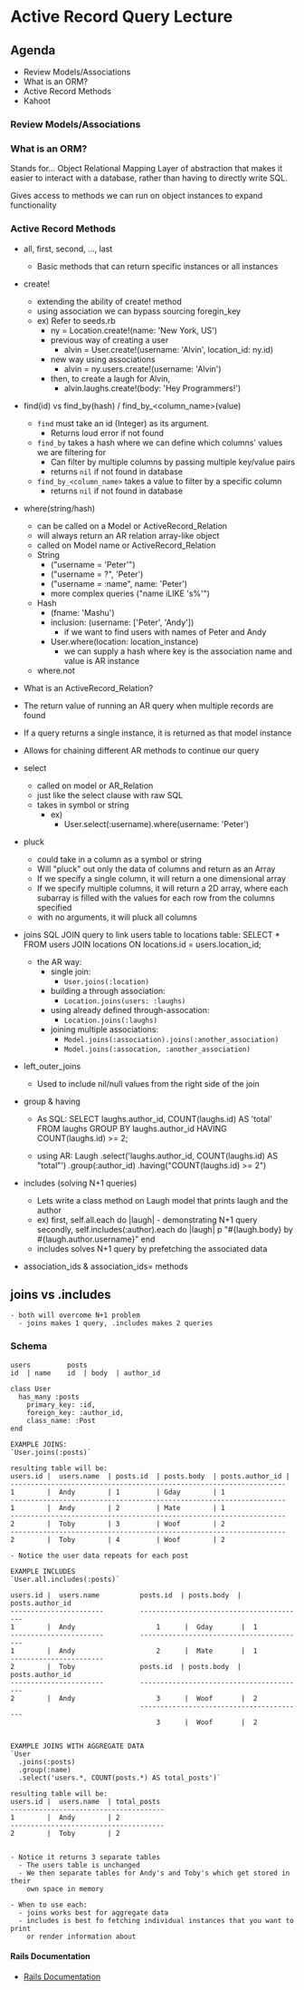 # Active Record Query Lecture

## Agenda
- Review Models/Associations
- What is an ORM?
- Active Record Methods
- Kahoot

### Review Models/Associations

### What is an ORM?
Stands for... Object Relational Mapping
Layer of abstraction that makes it easier to interact with a database,
rather than having to directly write SQL.

Gives access to methods we can run on object instances to expand functionality

### Active Record Methods
  - all, first, second, ..., last
    - Basic methods that can return specific instances or all instances

  - create!
      - extending the ability of create! method
      - using association we can bypass sourcing foregin_key
      - ex) Refer to seeds.rb
        - ny = Location.create!(name: 'New York, US')
        - previous way of creating a user
          - alvin = User.create!(username: 'Alvin', location_id: ny.id)
        - new way using associations
          - alvin = ny.users.create!(username: 'Alvin')
        - then, to create a laugh for Alvin,
          - alvin.laughs.create!(body: 'Hey Programmers!')

  - find(id) vs find_by(hash) / find_by_<column_name>(value)
    - `find` must take an id (Integer) as its argument. 
      - Returns loud error if not found
    - `find_by` takes a hash where we can define which columns' values we are filtering for
      - Can filter by multiple columns by passing multiple key/value pairs
      - returns `nil` if not found in database
    - `find_by_<column_name>` takes a value to filter by a specific column
      - returns `nil` if not found in database

  - where(string/hash)
    - can be called on a Model or ActiveRecord_Relation
    - will always return an AR relation array-like object
    - called on Model name or ActiveRecord_Relation
    - String
      - ("username = 'Peter'")
      - ("username = ?", 'Peter')
      - ("username = :name", name: 'Peter')
      - more complex queries ("name iLIKE 's%'")
    - Hash
      - (fname: 'Mashu')
      - inclusion: (username: ['Peter', 'Andy'])
        - if we want to find users with names of Peter and Andy
      - User.where(location: location_instance)
        - we can supply a hash where key is the association name and value is AR instance
    - where.not

  
  - What is an ActiveRecord_Relation?
   - The return value of running an AR query when multiple records are found
   - If a query returns a single instance, it is returned as that model instance
   - Allows for chaining different AR methods to continue our query

  - select
    - called on model or AR_Relation
    - just like the select clause with raw SQL
    - takes in symbol or string
      - ex)
        - User.select(:username).where(username: 'Peter')  

  - pluck
    - could take in a column as a symbol or string
    - Will "pluck" out only the data of columns and return as an Array
    - If we specify a single column, it will return a one dimensional array
    - If we specify multiple columns, it will return a 2D array, where each 
      subarray is filled with the values for each row from the columns specified
    - with no arguments, it will pluck all columns
  
  - joins
    SQL JOIN query to link users table to locations table:
      SELECT
        *
      FROM
        users
      JOIN
        locations ON locations.id = users.location_id;
    
    - the AR way:
      - single join:
        - `User.joins(:location)`
      - building a through association:
        - `Location.joins(users: :laughs)`
      - using already defined through-assocation: 
        - `Location.joins(:laughs)`
      - joining multiple associations:
        - `Model.joins(:association).joins(:another_association)`
        - `Model.joins(:assocation, :another_association)`

  - left_outer_joins
    - Used to include nil/null values from the right side of the join


  - group & having
    - As SQL:
      SELECT
        laughs.author_id, COUNT(laughs.id) AS 'total'
      FROM
        laughs
      GROUP BY
        laughs.author_id
      HAVING
        COUNT(laughs.id) >= 2;

    - using AR:
      Laugh
        .select('laughs.author_id,  COUNT(laughs.id) AS "total"')
        .group(:author_id)
        .having("COUNT(laughs.id) >= 2")

  - includes (solving N+1 queries)
    - Lets write a class method on Laugh model that prints laugh and the author
    - ex)
      first, self.all.each do |laugh| - demonstrating N+1 query
      secondly, self.includes(:author).each do |laugh|
        p "#{laugh.body} by #{laugh.author.username}"
      end
    - includes solves N+1 query by prefetching the associated data

  - association_ids & association_ids= methods 

  ## joins vs .includes
    - both will overcome N+1 problem
      - joins makes 1 query, .includes makes 2 queries

  ### Schema
    users         posts
    id  | name    id  | body  | author_id

    class User
      has_many :posts
        primary_key: :id,
        foreign_key: :author_id,
        class_name: :Post
    end

    EXAMPLE JOINS:
    `User.joins(:posts)`

    resulting table will be:
    users.id |  users.name  | posts.id  | posts.body  | posts.author_id |
    --------------------------------------------------------------------
    1        |  Andy        | 1         | Gday        | 1
    --------------------------------------------------------------------
    1        |  Andy        | 2         | Mate        | 1
    --------------------------------------------------------------------
    2        |  Toby        | 3         | Woof        | 2
    --------------------------------------------------------------------
    2        |  Toby        | 4         | Woof        | 2

    - Notice the user data repeats for each post

    EXAMPLE INCLUDES
    `User.all.includes(:posts)`
    
    users.id |  users.name          posts.id  | posts.body  | posts.author_id 
    -----------------------         -----------------------------------------
    1        |  Andy                    1      |  Gday       |  1
    -----------------------         -----------------------------------------
    1        |  Andy                    2      |  Mate       |  1
    -----------------------
    2        |  Toby                posts.id  | posts.body  | posts.author_id
    -----------------------         -----------------------------------------
    2        |  Andy                    3      |  Woof       |  2
                                    -----------------------------------------
                                        3      |  Woof       |  2


    EXAMPLE JOINS WITH AGGREGATE DATA
    `User
      .joins(:posts)
      .group(:name)
      .select('users.*, COUNT(posts.*) AS total_posts')`

    resulting table will be:
    users.id |  users.name  | total_posts 
    --------------------------------------
    1        |  Andy        | 2           
    --------------------------------------
    2        |  Toby        | 2           


    - Notice it returns 3 separate tables
      - The users table is unchanged
      - We then separate tables for Andy's and Toby's which get stored in their
        own space in memory

    - When to use each:
      - joins works best for aggregate data
      - includes is best fo fetching individual instances that you want to print
        or render information about
  
#### Rails Documentation
- [Rails Documentation](https://guides.rubyonrails.org/v5.2/active_record_querying.html)
